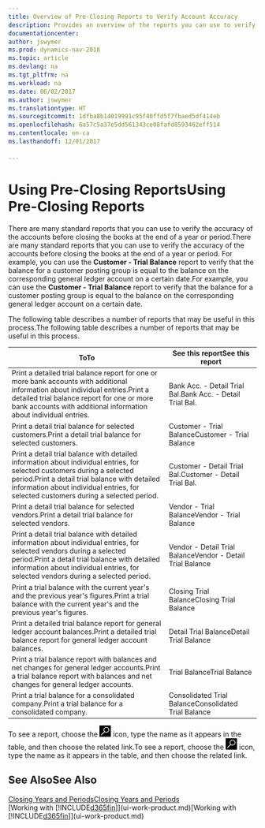 ```yaml
---
title: Overview of Pre-Closing Reports to Verify Account Accuracy
description: Provides an overview of the reports you can use to verify the accuracy of accounts before closing the books at the end of a year or period.
documentationcenter: 
author: jswymer
ms.prod: dynamics-nav-2018
ms.topic: article
ms.devlang: na
ms.tgt_pltfrm: na
ms.workload: na
ms.date: 06/02/2017
ms.author: jswymer
ms.translationtype: HT
ms.sourcegitcommit: 1dfba8b14019991c95f40ffd5f7fbaed5df414eb
ms.openlocfilehash: 6a57c5a37e5dd561343ce08fafd8593462eff514
ms.contentlocale: en-ca
ms.lasthandoff: 12/01/2017

---
```

# <a name="using-pre-closing-reports"></a><span data-ttu-id="0875d-103">Using Pre-Closing Reports</span><span class="sxs-lookup"><span data-stu-id="0875d-103">Using Pre-Closing Reports</span></span>
<span data-ttu-id="0875d-104">There are many standard reports that you can use to verify the accuracy of the accounts before closing the books at the end of a year or period.</span><span class="sxs-lookup"><span data-stu-id="0875d-104">There are many standard reports that you can use to verify the accuracy of the accounts before closing the books at the end of a year or period.</span></span> <span data-ttu-id="0875d-105">For example, you can use the **Customer - Trial Balance** report to verify that the balance for a customer posting group is equal to the balance on the corresponding general ledger account on a certain date.</span><span class="sxs-lookup"><span data-stu-id="0875d-105">For example, you can use the **Customer - Trial Balance** report to verify that the balance for a customer posting group is equal to the balance on the corresponding general ledger account on a certain date.</span></span>

<span data-ttu-id="0875d-106">The following table describes a number of reports that may be useful in this process.</span><span class="sxs-lookup"><span data-stu-id="0875d-106">The following table describes a number of reports that may be useful in this process.</span></span>

| <span data-ttu-id="0875d-107">To</span><span class="sxs-lookup"><span data-stu-id="0875d-107">To</span></span> | <span data-ttu-id="0875d-108">See this report</span><span class="sxs-lookup"><span data-stu-id="0875d-108">See this report</span></span> |
| --- | --- |
| <span data-ttu-id="0875d-109">Print a detailed trial balance report for one or more bank accounts with additional information about individual entries.</span><span class="sxs-lookup"><span data-stu-id="0875d-109">Print a detailed trial balance report for one or more bank accounts with additional information about individual entries.</span></span> |<span data-ttu-id="0875d-110">Bank Acc. - Detail Trial Bal.</span><span class="sxs-lookup"><span data-stu-id="0875d-110">Bank Acc. - Detail Trial Bal.</span></span> |
| <span data-ttu-id="0875d-111">Print a detail trial balance for selected customers.</span><span class="sxs-lookup"><span data-stu-id="0875d-111">Print a detail trial balance for selected customers.</span></span> |<span data-ttu-id="0875d-112">Customer - Trial Balance</span><span class="sxs-lookup"><span data-stu-id="0875d-112">Customer - Trial Balance</span></span> |
| <span data-ttu-id="0875d-113">Print a detail trial balance with detailed information about individual entries, for selected customers during a selected period.</span><span class="sxs-lookup"><span data-stu-id="0875d-113">Print a detail trial balance with detailed information about individual entries, for selected customers during a selected period.</span></span> |<span data-ttu-id="0875d-114">Customer - Detail Trial Bal.</span><span class="sxs-lookup"><span data-stu-id="0875d-114">Customer - Detail Trial Bal.</span></span> |
| <span data-ttu-id="0875d-115">Print a detail trial balance for selected vendors.</span><span class="sxs-lookup"><span data-stu-id="0875d-115">Print a detail trial balance for selected vendors.</span></span> |<span data-ttu-id="0875d-116">Vendor - Trial Balance</span><span class="sxs-lookup"><span data-stu-id="0875d-116">Vendor - Trial Balance</span></span> |
| <span data-ttu-id="0875d-117">Print a detail trial balance with detailed information about individual entries, for selected vendors during a selected period.</span><span class="sxs-lookup"><span data-stu-id="0875d-117">Print a detail trial balance with detailed information about individual entries, for selected vendors during a selected period.</span></span> |<span data-ttu-id="0875d-118">Vendor - Detail Trial Balance</span><span class="sxs-lookup"><span data-stu-id="0875d-118">Vendor - Detail Trial Balance</span></span> |
| <span data-ttu-id="0875d-119">Print a trial balance with the current year's and the previous year's figures.</span><span class="sxs-lookup"><span data-stu-id="0875d-119">Print a trial balance with the current year's and the previous year's figures.</span></span> |<span data-ttu-id="0875d-120">Closing Trial Balance</span><span class="sxs-lookup"><span data-stu-id="0875d-120">Closing Trial Balance</span></span> |
| <span data-ttu-id="0875d-121">Print a detailed trial balance report for general ledger account balances.</span><span class="sxs-lookup"><span data-stu-id="0875d-121">Print a detailed trial balance report for general ledger account balances.</span></span> |<span data-ttu-id="0875d-122">Detail Trial Balance</span><span class="sxs-lookup"><span data-stu-id="0875d-122">Detail Trial Balance</span></span> |
| <span data-ttu-id="0875d-123">Print a trial balance report with balances and net changes for general ledger accounts.</span><span class="sxs-lookup"><span data-stu-id="0875d-123">Print a trial balance report with balances and net changes for general ledger accounts.</span></span> |<span data-ttu-id="0875d-124">Trial Balance</span><span class="sxs-lookup"><span data-stu-id="0875d-124">Trial Balance</span></span> |
| <span data-ttu-id="0875d-125">Print a trial balance for a consolidated company.</span><span class="sxs-lookup"><span data-stu-id="0875d-125">Print a trial balance for a consolidated company.</span></span> |<span data-ttu-id="0875d-126">Consolidated Trial Balance</span><span class="sxs-lookup"><span data-stu-id="0875d-126">Consolidated Trial Balance</span></span> |

<span data-ttu-id="0875d-127">To see a report, choose the ![Search for Page or Report](media/ui-search/search_small.png "Search for Page or Report icon") icon, type the name as it appears in the table, and then choose the related link.</span><span class="sxs-lookup"><span data-stu-id="0875d-127">To see a report, choose the ![Search for Page or Report](media/ui-search/search_small.png "Search for Page or Report icon") icon, type the name as it appears in the table, and then choose the related link.</span></span>

## <a name="see-also"></a><span data-ttu-id="0875d-128">See Also</span><span class="sxs-lookup"><span data-stu-id="0875d-128">See Also</span></span>
[<span data-ttu-id="0875d-129">Closing Years and Periods</span><span class="sxs-lookup"><span data-stu-id="0875d-129">Closing Years and Periods</span></span>](year-close-years-periods.md)  
<span data-ttu-id="0875d-130">[Working with [!INCLUDE[d365fin](includes/d365fin_md.md)]](ui-work-product.md)</span><span class="sxs-lookup"><span data-stu-id="0875d-130">[Working with [!INCLUDE[d365fin](includes/d365fin_md.md)]](ui-work-product.md)</span></span>


